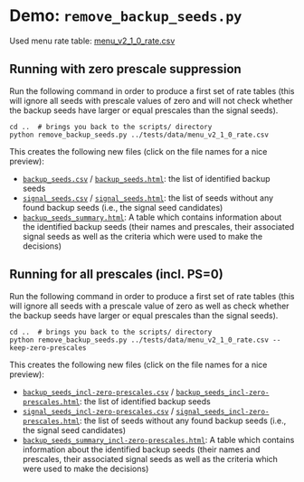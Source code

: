 # Demo: `remove_backup_seeds.py`

Used menu rate table: [menu_v2_1_0_rate.csv](/tests/data/menu_v2_1_0_rate.csv)

## Running with zero prescale suppression

Run the following command in order to produce a first set of rate tables (this
will ignore all seeds with prescale values of zero and will not check whether
the backup seeds have larger or equal prescales than the signal seeds).
```
cd ..  # brings you back to the scripts/ directory
python remove_backup_seeds.py ../tests/data/menu_v2_1_0_rate.csv
```

This creates the following new files (click on the file names for a nice preview):
- [`backup_seeds.csv`](./backup_seeds.csv) / [`backup_seeds.html`](https://htmlpreview.github.io/?https://raw.githubusercontent.com/tempse/PS-tools/demo/remove-backup-seeds/scripts/demo_remove_backup_seeds/backup_seeds.html): the list of identified backup seeds
- [`signal_seeds.csv`](./signal_seeds.csv) / [`signal_seeds.html`](https://htmlpreview.github.io/?https://raw.githubusercontent.com/tempse/PS-tools/demo/remove-backup-seeds/scripts/demo_remove_backup_seeds/signal_seeds.html): the list of seeds without any found
  backup seeds (i.e., the signal seed candidates)
- [`backup_seeds_summary.html`](https://htmlpreview.github.io/?https://raw.githubusercontent.com/tempse/PS-tools/demo/remove-backup-seeds/scripts/demo_remove_backup_seeds/backup_seeds_summary.html): A table which contains information about the
  identified backup seeds (their names and prescales, their associated signal
  seeds as well as the criteria which were used to make the decisions)

## Running for all prescales (incl. PS=0)

Run the following command in order to produce a first set of rate tables (this
will ignore all seeds with a prescale value of zero as well as check whether
the backup seeds have larger or equal prescales than the signal seeds).
```
cd ..  # brings you back to the scripts/ directory
python remove_backup_seeds.py ../tests/data/menu_v2_1_0_rate.csv --keep-zero-prescales
```

This creates the following new files (click on the file names for a nice preview):
- [`backup_seeds_incl-zero-prescales.csv`](./backup_seeds_incl-zero-prescales.csv) / [`backup_seeds_incl-zero-prescales.html`](https://htmlpreview.github.io/?https://raw.githubusercontent.com/tempse/PS-tools/demo/remove-backup-seeds/scripts/demo_remove_backup_seeds/backup_seeds_incl-zero-prescales.html): the list of identified backup seeds
- [`signal_seeds_incl-zero-prescales.csv`](./signal_seeds_incl-zero-prescales.csv) / [`signal_seeds_incl-zero-prescales.html`](https://htmlpreview.github.io/?https://raw.githubusercontent.com/tempse/PS-tools/demo/remove-backup-seeds/scripts/demo_remove_backup_seeds/signal_seeds_incl-zero-prescales.html): the list of seeds without any found
  backup seeds (i.e., the signal seed candidates)
- [`backup_seeds_summary_incl-zero-prescales.html`](https://htmlpreview.github.io/?https://raw.githubusercontent.com/tempse/PS-tools/demo/remove-backup-seeds/scripts/demo_remove_backup_seeds/backup_seeds_summary_incl-zero-prescales.html): A table which contains information about the
  identified backup seeds (their names and prescales, their associated signal
  seeds as well as the criteria which were used to make the decisions)


